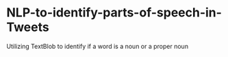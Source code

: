 # NLP-to-identify-parts-of-speech-in-Tweets
Utilizing TextBlob to identify if a word is a noun or a proper noun
